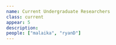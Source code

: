 ```yaml
---
name: Current Undergraduate Researchers
class: current
appear: 5
description: 
people: ["malaika", "ryanD"]
---
```

